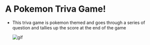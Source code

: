 # A Pokemon Triva Game!


* This triva game is pokemon themed and goes through a series of question and tallies up the score at the end of the game

    ![gif](/assets/images/giphy_api.gif)
